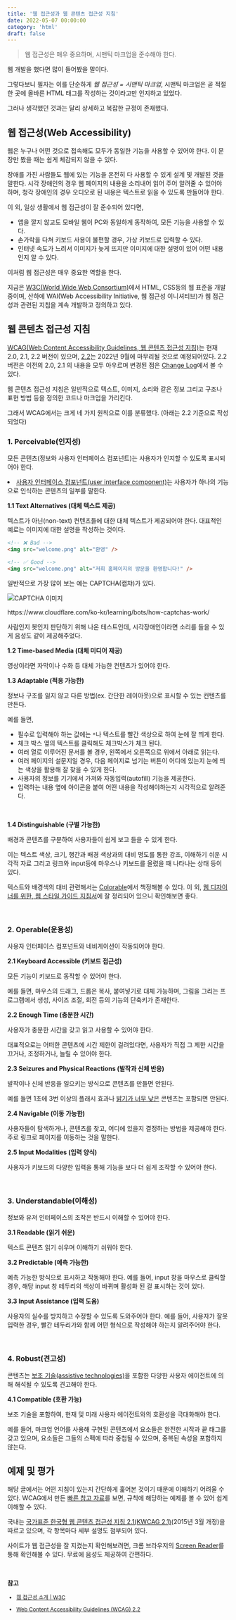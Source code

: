 ```yaml
---
title: '웹 접근성과 웹 콘텐츠 접근성 지침'
date: 2022-05-07 00:00:00
category: 'html'
draft: false
---
```


> 웹 접근성은 매우 중요하며, 시맨틱 마크업을 준수해야 한다.

웹 개발을 했다면 많이 들어봤을 말이다.

그렇다보니 필자는 이를 단순하게 _웹 접근성 = 시맨틱 마크업_, 시맨틱 마크업은 곧 적절한 곳에 올바른 HTML 태그를 작성하는 것이라고만 인지하고 있었다.

그러나 생각했던 것과는 달리 상세하고 복잡한 규정이 존재했다.

## 웹 접근성(Web Accessibility)

웹은 누구나 어떤 것으로 접속해도 모두가 동일한 기능을 사용할 수 있어야 한다. 이 문장만 봤을 때는 쉽게 체감되지 않을 수 있다.

장애를 가진 사람들도 웹에 있는 기능을 온전히 다 사용할 수 있게 설계 및 개발된 것을 말한다. 시각 장애인의 경우 웹 페이지의 내용을 소리내어 읽어 주어 알려줄 수 있어야 하며, 청각 장애인의 경우 오디오로 된 내용은 텍스트로 읽을 수 있도록 만들어야 한다.

이 외, 일상 생활에서 웹 접근성이 잘 준수되어 있다면,

- 앱을 깔지 않고도 모바일 웹이 PC와 동일하게 동작하여, 모든 기능을 사용할 수 있다.
- 손가락을 다쳐 키보드 사용이 불편할 경우, 가상 키보드로 입력할 수 있다.
- 인터넷 속도가 느려서 이미지가 늦게 뜨지만 이미지에 대한 설명이 있어 어떤 내용인지 알 수 있다.

이처럼 웹 접근성은 매우 중요한 역할을 한다.

지금은 <a href="https://www.w3.org/WAI/" target="_blank">W3C(World Wide Web Consortium)</a>에서 HTML, CSS등의 웹 표준을 개발 중이며, 산하에 WAI(Web Accessibility Initiative, 웹 접근성 이니셔티브)가 웹 접근성과 관련된 지침을 계속 개발하고 정의하고 있다.

## 웹 콘텐츠 접근성 지침

<a href="https://www.w3.org/WAI/standards-guidelines/wcag/" target="_blank">WCAG(Web Content Accessibility Guidelines, 웹 콘텐츠 접근성 지침)</a>는 현재 2.0, 2.1, 2.2 버전이 있으며, <a href="https://www.w3.org/TR/WCAG22/" target="_blank">2.2</a>는 2022년 9월에 마무리될 것으로 예정되어있다. 2.2 버전은 이전의 2.0, 2.1 의 내용을 모두 아우르며 변경된 점은 <a href="https://www.w3.org/TR/WCAG22/#changelog" target="_blank">Change Log</a>에서 볼 수 있다.

웹 콘텐츠 접근성 지침은 일반적으로 텍스트, 이미지, 소리와 같은 정보 그리고 구조나 표현 방법 등을 정의한 코드나 마크업을 가리킨다.

그래서 WCAG에서는 크게 네 가지 원칙으로 이를 분류했다. (아래는 2.2 기준으로 작성되었다)

### 1. Perceivable(인지성)

모든 콘텐츠(정보와 사용자 인터페이스 컴포넌트)는 사용자가 인지할 수 있도록 표시되어야 한다.

<li class="small">
  <a href="https://www.w3.org/TR/WCAG22/#dfn-user-interface-components" target="_blank">사용자 인터페이스 컴포넌트(user interface component)</a>는 사용자가 하나의 기능으로 인식하는 콘텐츠의 일부를 말한다.
</li>

**1.1 Text Alternatives (대체 텍스트 제공)**

텍스트가 아닌(non-text) 컨텐츠들에 대한 대체 텍스트가 제공되어야 한다. 대표적인 예로는 이미지에 대한 설명을 작성하는 것이다.

```html
<!-- ❌ Bad -->
<img src="welcome.png" alt="환영" />

<!-- ✅ Good -->
<img src="welcome.png" alt="저희 홈페이지의 방문을 환영합니다!" />
```

일반적으로 가장 많이 보는 예는 CAPTCHA(캡챠)가 있다.

<div class="img-div">
  <img src="https://cf-assets.www.cloudflare.com/slt3lc6tev37/3pwMuJ55jpErAafgrWbyTr/e6c487ac6e4288dfe284db72b88ea3d1/captcha.png" alt="CAPTCHA 이미지">
  <p>https://www.cloudflare.com/ko-kr/learning/bots/how-captchas-work/</p>
</div>

사람인지 봇인지 판단하기 위해 나온 테스트인데, 시각장애인이라면 소리를 들을 수 있게 음성도 같이 제공해주었다.

**1.2 Time-based Media (대체 미디어 제공)**

영상이라면 자막이나 수화 등 대체 가능한 컨텐츠가 있어야 한다.

**1.3 Adaptable (적응 가능한)**

정보나 구조를 잃지 않고 다른 방법(ex. 간단한 레이아웃)으로 표시할 수 있는 컨텐츠를 만든다.

예를 들면,

- 필수로 입력해야 하는 값에는 `*`나 텍스트를 빨간 색상으로 하여 눈에 잘 띄게 한다.
- 체크 박스 옆의 텍스트를 클릭해도 체크박스가 체크 된다.
- 여러 열로 이루어진 문서를 볼 경우, 왼쪽에서 오른쪽으로 위에서 아래로 읽는다.
- 여러 페이지의 설문지일 경우, 다음 페이지로 넘기는 버튼이 어디에 있는지 눈에 띄는 색상을 활용해 잘 찾을 수 있게 한다.
- 사용자의 정보를 기기에서 가져와 자동입력(autofill) 기능을 제공한다.
- 입력하는 내용 옆에 아이콘을 붙여 어떤 내용을 작성해야하는지 시각적으로 알려준다.

<br>

**1.4 Distinguishable (구별 가능한)**

배경과 콘텐츠를 구분하여 사용자들이 쉽게 보고 들을 수 있게 한다.

이는 텍스트 색상, 크기, 행간과 배경 색상과의 대비 명도를 통한 강조, 이해하기 쉬운 시각적 자료 그리고 링크와 input등에 마우스나 키보드를 올렸을 때 나타나는 상태 등이 있다.

텍스트와 배경색의 대비 관련해서는 <a href="https://colorable.jxnblk.com/4d4960/f47273" target="_blank">Colorable</a>에서 책정해볼 수 있다. 이 외, <a href="http://styleguide.co.kr/" target="_blank">웹 디자이너를 위한, 웹 스타일 가이드 지침서</a>에 잘 정리되어 있으니 확인해보면 좋다.

<br>

### 2. Operable(운용성)

사용자 인터페이스 컴포넌트와 네비게이션이 작동되어야 한다.

**2.1 Keyboard Accessible (키보드 접근성)**

모든 기능이 키보드로 동작할 수 있어야 한다.

예를 들면, 마우스의 드래그, 드롭은 복사, 붙여넣기로 대체 가능하며, 그림을 그리는 프로그램에서 생성, 사이즈 조절, 회전 등의 기능의 단축키가 존재한다.

**2.2 Enough Time (충분한 시간)**

사용자가 충분한 시간을 갖고 읽고 사용할 수 있어야 한다.

대표적으로는 어떠한 콘텐츠에 시간 제한이 걸려있다면, 사용자가 직접 그 제한 시간을 끄거나, 조정하거나, 늘릴 수 있어야 한다.

<!-- TODO: 추후 보충 -->
<!-- 예외 상황도 있는데, 경매와 같은 실시간 이벤트성(real-time exception)이거나 시간 제한은 필수적이나 연장하면 무효화(essential exception)되거나, 시간 제한이 20시간 이상(20 hour exception)인 경우도 있다. -->

<!-- 만약 어떠한 정보가 움직이거나, 깜빡이거나, 스크롤링되는데 1) 자동적으로 시작되고, 2) 5초 이상 지속되고, 3) 다른 콘텐츠와 병렬로 표시된다면, 사용자가 그 기능을 멈추게 할 수 있어야 한다.

이 외에도, 만약 사용자의 인증 세션이 만료되어 로그아웃 후, 재인증 한다면 그 데이터를 손실 없이 사용할 수 있도로 해야 한다. -->

**2.3 Seizures and Physical Reactions (발작과 신체 반응)**

발작이나 신체 반응을 일으키는 방식으로 콘텐츠를 만들면 안된다.

예를 들면 1초에 3번 이상의 플래시 효과나 <a href="https://www.w3.org/TR/WCAG22/#dfn-relative-luminance" target="_blank">밝기가 너무 낮은</a> 콘텐츠는 포함되면 안된다.

**2.4 Navigable (이동 가능한)**

사용자들이 탐색하거나, 콘텐츠를 찾고, 어디에 있을지 결정하는 방법을 제공해야 한다. 주로 링크로 페이지를 이동하는 것을 말한다.

**2.5 Input Modalities (입력 양식)**

사용자가 키보드의 다양한 입력을 통해 기능을 보다 더 쉽게 조작할 수 있어야 한다.

<!-- 추후 추가: https://www.w3.org/TR/WCAG22/#input-modalities -->

<br>

### 3. Understandable(이해성)

정보와 유저 인터페이스의 조작은 반드시 이해할 수 있어야 한다.

**3.1 Readable (읽기 쉬운)**

텍스트 콘텐츠 읽기 쉬우며 이해하기 쉬워야 한다.

**3.2 Predictable (예측 가능한)**

예측 가능한 방식으로 표시하고 작동해야 한다. 예를 들어, input 창을 마우스로 클릭할 경우, 해당 input 창 테두리의 색상이 바뀌며 활성화 된 걸 표시하는 것이 있다.

**3.3 Input Assistance (입력 도움)**

사용자의 실수를 방지하고 수정할 수 있도록 도와주어야 한다. 예를 들어, 사용자가 잘못 입력한 경우, 빨간 테두리가와 함께 어떤 형식으로 작성해야 하는지 알려주어야 한다.

<br>

### 4. Robust(견고성)

콘텐츠는 <a href="https://www.w3.org/TR/WCAG22/#dfn-assistive-technologies" target="_blank">보조 기술(assistive technologies)</a>을 포함한 다양한 사용자 에이전트에 의해 해석될 수 있도록 견고해야 한다.

**4.1 Compatible (호환 가능)**

보조 기술을 포함하여, 현재 및 미래 사용자 에이전트와의 호환성을 극대화해야 한다.

예를 들어, 마크업 언어를 사용해 구현된 콘텐츠에서 요소들은 완전한 시작과 끝 태그를 갖고 있으며, 요소들은 그들의 스펙에 따라 중첩될 수 있으며, 중복된 속성을 포함하지 않는다.

## 예제 및 평가

해당 글에서는 어떤 지침이 있는지 간단하게 훑어본 것이기 때문에 이해하기 어려울 수 있다. WCAG에서 만든 <a href="https://www.w3.org/WAI/WCAG22/quickref" target="_blank">빠른 참고 자료</a>를 보면, 규칙에 해당하는 예제를 볼 수 있어 쉽게 이해할 수 있다.

국내는 <a href="http://www.kwacc.or.kr/Accessibility/Certification" target="_blank">국가표준 한국형 웹 콘텐츠 접근성 지침 2.1(KWCAG 2.1)</a>(2015년 3월 개정)을 따르고 있으며, 각 항목마다 세부 설명도 첨부되어 있다.

사이트가 웹 접근성을 잘 지켰는지 확인해보려면, 크롬 브라우저의 <a href="https://chrome.google.com/webstore/detail/screen-reader/kgejglhpjiefppelpmljglcjbhoiplfn" target="_blank">Screen Reader</a>를 통해 확인해볼 수 있다. 무료에 음성도 제공하여 간편하다.

<br />

**참고**

<div style="font-size: 12px;">

- <a href="https://www.w3.org/WAI/fundamentals/accessibility-intro/ko" target="_blank">웹 접근성 소개 | W3C</a>

- <a href="https://www.w3.org/TR/WCAG22/" target="_blank">Web Content Accessibility Guidelines (WCAG) 2.2</a>

<!-- - <a href="" target="_blank"></a> -->

</div>
